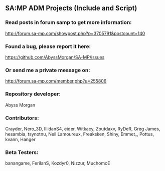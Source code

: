 ## SA:MP ADM Projects (Include and Script)

### Read posts in forum samp to get more information:
http://forum.sa-mp.com/showpost.php?p=3705791&postcount=140


### Found a bug, please report it here:
https://github.com/AbyssMorgan/SA-MP/issues


### Or send me a private message on:
http://forum.sa-mp.com/member.php?u=255806


### Repository developer:
Abyss Morgan


### Contributors:
Crayder, Nero_3D, IllidanS4, eider, Witkacy, Zoutdaxv, RyDeR, Greg James, hesambia, tsynotnu, Neil Lamoureux, Freaksken, Shiny, Emmet_, Pottus, kvann, Hanger

### Beta Testers:
banangame, FerilanS, Kozdyr0, Nizzur, MuchomoE
